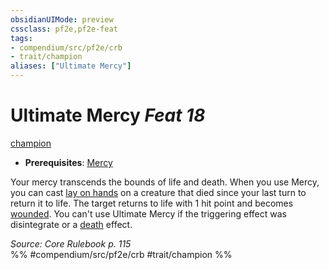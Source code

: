 ```yaml
---
obsidianUIMode: preview
cssclass: pf2e,pf2e-feat
tags:
- compendium/src/pf2e/crb
- trait/champion
aliases: ["Ultimate Mercy"]
---
```

# Ultimate Mercy  *Feat 18*  
[champion](/rules/traits/champion.md)  

- **Prerequisites**: [Mercy](/compendium/feats/mercy.md)

Your mercy transcends the bounds of life and death. When you use Mercy, you can cast [lay on hands](/compendium/spells/lay-on-hands.md) on a creature that died since your last turn to return it to life. The target returns to life with 1 hit point and becomes [wounded](/rules/conditions.md#Wounded). You can't use Ultimate Mercy if the triggering effect was disintegrate or a [death](/rules/traits/death.md) effect.

*Source: Core Rulebook p. 115*  
%% #compendium/src/pf2e/crb #trait/champion %%